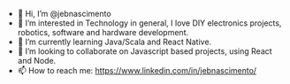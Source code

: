 - 👋 Hi, I’m @jebnascimento
- 👀 I’m interested in Technology in general, I love DIY electronics projects, robotics, software and hardware development.
- 🌱 I’m currently learning Java/Scala and React Native. 
- 💞️ I’m looking to collaborate on Javascript based projects, using React and Node.
- 📫 How to reach me: https://www.linkedin.com/in/jebnascimento/  

<!---
jebnascimento/jebnascimento is a ✨ special ✨ repository because its `README.md` (this file) appears on your GitHub profile.
You can click the Preview link to take a look at your changes.
--->
